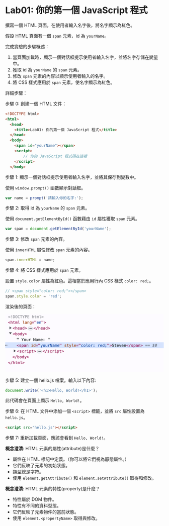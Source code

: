 # Lab01: 你的第一個 JavaScript 程式

撰寫一個 HTML 頁面，在使用者輸入名字後，將名字顯示為紅色。

假設 HTML 頁面有一個 `span` 元素，id 為 `yourName`。

完成實驗的步驟概述：
1. 當頁面加載時，顯示一個對話框提示使用者輸入名字，並將名字存儲在變量中。
2. 獲取 id 為 `yourName` 的 `span` 元素。
3. 修改 `span` 元素的內容以顯示使用者輸入的名字。
4. 將 CSS 樣式應用於 `span` 元素，使名字顯示為紅色。

詳細步驟：

步驟 0: 創建一個 HTML 文件：

```html
<!DOCTYPE html>
<html>
  <head>
    <title>Lab01: 你的第一個 JavaScript 程式</title>
  </head>
  <body>
    <span id="yourName"></span>
    <script>
        // 你的 JavaScript 程式碼在這裡
    </script>
  </body>
```

步驟 1: 顯示一個對話框提示使用者輸入名字，並將其保存到變數中。

使用 `window.prompt()` 函數顯示對話框。

```javascript
var name = prompt('請輸入你的名字:');
```

步驟 2: 取得 id 為 `yourName` 的 `span` 元素。

使用 `document.getElementById()` 函數藉由 `id` 屬性獲取 `span` 元素。

```javascript
var span = document.getElementById('yourName');
```

步驟 3: 修改 `span` 元素的內容。

使用 `innerHTML` 屬性修改 `span` 元素的內容。

```javascript
span.innerHTML = name;
```

步驟 4: 將 CSS 樣式應用於 `span` 元素。

設置 `style.color` 屬性為紅色。這相當於應用行內 CSS 樣式 `color: red;`。

```javascript
// <span style="color: red;"></span>
span.style.color = 'red';
```

渲染後的頁面：

![](img/24-07-23-13-51-31.png)

步驟 5: 建立一個 hello.js 檔案。輸入以下內容:

```javascript
document.write('<h1>Hello, World!</h1>');
```
此代碼會在頁面上顯示 `Hello, World!`。

步驟 6: 在 HTML 文件中添加一個 `<script>` 標籤，並將 `src` 屬性設置為 `hello.js`。

```html
<script src="hello.js"></script>
```

步驟 7: 重新加載頁面，應該會看到 `Hello, World!`。

**概念澄清**: HTML 元素的屬性(attribute)是什麼？
- 屬性在 HTML 標記中定義。（你可以將它們視為靜態屬性。）
- 它們反映了元素的初始狀態。
- 類型總是字符。
- 使用 `element.getAttribute()` 和 `element.setAttribute()` 取得和修改。

**概念澄清**: HTML 元素的特性(property)是什麼？
- 特性屬於 DOM 物件。
- 特性有不同的資料型態。
- 它們反映了元素物件的當前狀態。
- 使用 `element.<propertyName>` 取得與修改。





